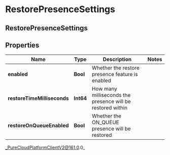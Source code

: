 # RestorePresenceSettings

## RestorePresenceSettings

## Properties

|Name | Type | Description | Notes|
|------------ | ------------- | ------------- | -------------|
| **enabled** | **Bool** | Whether the restore presence feature is enabled | |
| **restoreTimeMilliseconds** | **Int64** | How many milliseconds the presence will be restored within | |
| **restoreOnQueueEnabled** | **Bool** | Whether the ON_QUEUE presence will be restored | |



_PureCloudPlatformClientV2@161.0.0_
